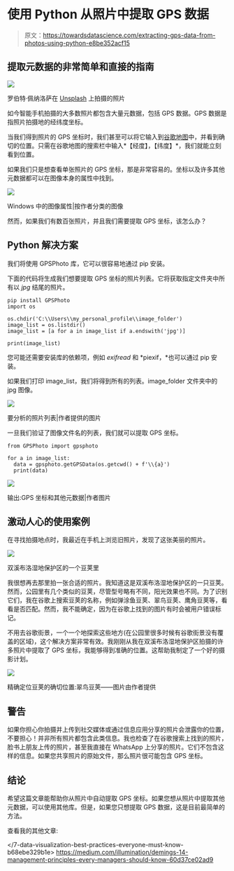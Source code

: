 # 使用 Python 从照片中提取 GPS 数据

> 原文：<https://towardsdatascience.com/extracting-gps-data-from-photos-using-python-e8be352acf15>

## 提取元数据的非常简单和直接的指南

![](img/68a98dd748cf4bcb49651488cefe137c.png)

罗伯特·佩纳洛萨在 [Unsplash](https://unsplash.com?utm_source=medium&utm_medium=referral) 上拍摄的照片

如今智能手机拍摄的大多数照片都包含大量元数据，包括 GPS 数据。GPS 数据是指照片拍摄地的经纬度坐标。

当我们得到照片的 GPS 坐标时，我们甚至可以将它输入到[谷歌地图](https://support.google.com/maps/answer/18539)中，并看到确切的位置。只需在谷歌地图的搜索栏中输入*【经度】，【纬度】*，我们就能立刻看到位置。

如果我们只是想查看单张照片的 GPS 坐标，那是非常容易的。坐标以及许多其他元数据都可以在图像本身的属性中找到。

![](img/b1e22e6e6fbf9b450fca6dfe702d681b.png)

Windows 中的图像属性|按作者分类的图像

然而，如果我们有数百张照片，并且我们需要提取 GPS 坐标，该怎么办？

## Python 解决方案

我们将使用 GPSPhoto 库，它可以很容易地通过 pip 安装。

下面的代码将生成我们想要提取 GPS 坐标的照片列表。它将获取指定文件夹中所有以 *jpg* 结尾的照片。

```
pip install GPSPhoto
import os

os.chdir('C:\\Users\\my_personal_profile\\image_folder')
image_list = os.listdir()
image_list = [a for a in image_list if a.endswith('jpg')]

print(image_list)
```

您可能还需要安装库的依赖项，例如 *exifread* 和 *piexif，*也可以通过 pip 安装。

如果我们打印 image_list，我们将得到所有的列表。image_folder 文件夹中的 jpg 图像。

![](img/7453e795069fb3e8305a6541f9d5af3e.png)

要分析的照片列表|作者提供的图片

一旦我们验证了图像文件名的列表，我们就可以提取 GPS 坐标。

```
from GPSPhoto import gpsphoto

for a in image_list: 
  data = gpsphoto.getGPSData(os.getcwd() + f'\\{a}')
  print(data)
```

![](img/68f7d2953423b641636b29514e468235.png)

输出:GPS 坐标和其他元数据|作者图片

## 激动人心的使用案例

在寻找拍摄地点时，我最近在手机上浏览旧照片，发现了这张美丽的照片。

![](img/d69dfd82395d3d08332804dd1f089235.png)

双溪布洛湿地保护区的一个豆荚里

我很想再去那里拍一张合适的照片。我知道这是双溪布洛湿地保护区的一只豆荚。然而，公园里有几个类似的豆荚，尽管型号略有不同，阳光效果也不同。为了识别它们，我在谷歌上搜索豆荚的名称，例如弹涂鱼豆荚、翠鸟豆荚、鹰角豆荚等，看看是否匹配。然而，我不能确定，因为在谷歌上找到的图片有时会被用户错误标记。

不用去谷歌街景，一个一个地探索这些地方(在公园里很多时候有谷歌街景没有覆盖的区域)，这个解决方案非常有效。我刚刚从我在双溪布洛湿地保护区拍摄的许多照片中提取了 GPS 坐标，我能够得到准确的位置。这帮助我制定了一个好的摄影计划。

![](img/d0a4404458e22d10628a36dcbca7b1b4.png)

精确定位豆荚的确切位置:翠鸟豆荚——图片由作者提供

## 警告

如果你担心你拍摄并上传到社交媒体或通过信息应用分享的照片会泄露你的位置，不要担心！并非所有照片都包含此类信息。我也检查了在谷歌搜索上找到的照片，脸书上朋友上传的照片，甚至我直接在 WhatsApp 上分享的照片。它们不包含这样的信息。如果您共享照片的原始文件，那么照片很可能包含 GPS 坐标。

## 结论

希望这篇文章能帮助你从照片中自动提取 GPS 坐标。如果您想从照片中提取其他元数据，可以使用其他库。但是，如果您只想提取 GPS 数据，这是目前最简单的方法。

查看我的其他文章:

</7-data-visualization-best-practices-everyone-must-know-b68ebe329b1e>  <https://medium.com/illumination/demings-14-management-principles-every-managers-should-know-60d37ce02ad9> 